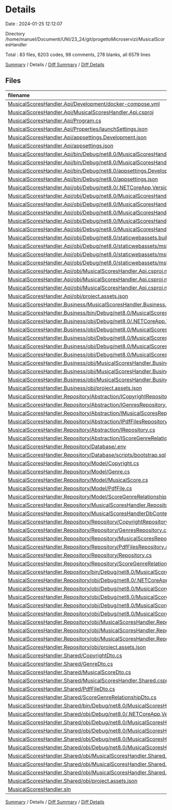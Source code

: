 # Details

Date : 2024-01-25 12:12:07

Directory /home/manuel/Documenti/UNI/23_24/git/progettoMicroservizi/MusicalScoresHandler

Total : 83 files,  6203 codes, 98 comments, 278 blanks, all 6579 lines

[Summary](results.md) / Details / [Diff Summary](diff.md) / [Diff Details](diff-details.md)

## Files
| filename | language | code | comment | blank | total |
| :--- | :--- | ---: | ---: | ---: | ---: |
| [MusicalScoresHandler.Api/Development/docker-compose.yml](/MusicalScoresHandler.Api/Development/docker-compose.yml) | YAML | 20 | 21 | 3 | 44 |
| [MusicalScoresHandler.Api/MusicalScoresHandler.Api.csproj](/MusicalScoresHandler.Api/MusicalScoresHandler.Api.csproj) | XML | 17 | 0 | 1 | 18 |
| [MusicalScoresHandler.Api/Program.cs](/MusicalScoresHandler.Api/Program.cs) | C# | 21 | 12 | 9 | 42 |
| [MusicalScoresHandler.Api/Properties/launchSettings.json](/MusicalScoresHandler.Api/Properties/launchSettings.json) | JSON | 41 | 0 | 1 | 42 |
| [MusicalScoresHandler.Api/appsettings.Development.json](/MusicalScoresHandler.Api/appsettings.Development.json) | JSON | 11 | 0 | 1 | 12 |
| [MusicalScoresHandler.Api/appsettings.json](/MusicalScoresHandler.Api/appsettings.json) | JSON | 9 | 0 | 1 | 10 |
| [MusicalScoresHandler.Api/bin/Debug/net8.0/MusicalScoresHandler.Api.deps.json](/MusicalScoresHandler.Api/bin/Debug/net8.0/MusicalScoresHandler.Api.deps.json) | JSON | 425 | 0 | 0 | 425 |
| [MusicalScoresHandler.Api/bin/Debug/net8.0/MusicalScoresHandler.Api.runtimeconfig.json](/MusicalScoresHandler.Api/bin/Debug/net8.0/MusicalScoresHandler.Api.runtimeconfig.json) | JSON | 22 | 0 | 0 | 22 |
| [MusicalScoresHandler.Api/bin/Debug/net8.0/appsettings.Development.json](/MusicalScoresHandler.Api/bin/Debug/net8.0/appsettings.Development.json) | JSON | 11 | 0 | 1 | 12 |
| [MusicalScoresHandler.Api/bin/Debug/net8.0/appsettings.json](/MusicalScoresHandler.Api/bin/Debug/net8.0/appsettings.json) | JSON | 9 | 0 | 1 | 10 |
| [MusicalScoresHandler.Api/obj/Debug/net8.0/.NETCoreApp,Version=v8.0.AssemblyAttributes.cs](/MusicalScoresHandler.Api/obj/Debug/net8.0/.NETCoreApp,Version=v8.0.AssemblyAttributes.cs) | C# | 3 | 1 | 1 | 5 |
| [MusicalScoresHandler.Api/obj/Debug/net8.0/MusicalScoresHandler.Api.AssemblyInfo.cs](/MusicalScoresHandler.Api/obj/Debug/net8.0/MusicalScoresHandler.Api.AssemblyInfo.cs) | C# | 9 | 9 | 5 | 23 |
| [MusicalScoresHandler.Api/obj/Debug/net8.0/MusicalScoresHandler.Api.GeneratedMSBuildEditorConfig.editorconfig](/MusicalScoresHandler.Api/obj/Debug/net8.0/MusicalScoresHandler.Api.GeneratedMSBuildEditorConfig.editorconfig) | EditorConfig | 19 | 0 | 1 | 20 |
| [MusicalScoresHandler.Api/obj/Debug/net8.0/MusicalScoresHandler.Api.GlobalUsings.g.cs](/MusicalScoresHandler.Api/obj/Debug/net8.0/MusicalScoresHandler.Api.GlobalUsings.g.cs) | C# | 16 | 1 | 1 | 18 |
| [MusicalScoresHandler.Api/obj/Debug/net8.0/MusicalScoresHandler.Api.MvcApplicationPartsAssemblyInfo.cs](/MusicalScoresHandler.Api/obj/Debug/net8.0/MusicalScoresHandler.Api.MvcApplicationPartsAssemblyInfo.cs) | C# | 5 | 9 | 5 | 19 |
| [MusicalScoresHandler.Api/obj/Debug/net8.0/MusicalScoresHandler.Api.sourcelink.json](/MusicalScoresHandler.Api/obj/Debug/net8.0/MusicalScoresHandler.Api.sourcelink.json) | JSON | 1 | 0 | 0 | 1 |
| [MusicalScoresHandler.Api/obj/Debug/net8.0/staticwebassets.build.json](/MusicalScoresHandler.Api/obj/Debug/net8.0/staticwebassets.build.json) | JSON | 11 | 0 | 0 | 11 |
| [MusicalScoresHandler.Api/obj/Debug/net8.0/staticwebassets/msbuild.build.MusicalScoresHandler.Api.props](/MusicalScoresHandler.Api/obj/Debug/net8.0/staticwebassets/msbuild.build.MusicalScoresHandler.Api.props) | XML | 3 | 0 | 0 | 3 |
| [MusicalScoresHandler.Api/obj/Debug/net8.0/staticwebassets/msbuild.buildMultiTargeting.MusicalScoresHandler.Api.props](/MusicalScoresHandler.Api/obj/Debug/net8.0/staticwebassets/msbuild.buildMultiTargeting.MusicalScoresHandler.Api.props) | XML | 3 | 0 | 0 | 3 |
| [MusicalScoresHandler.Api/obj/Debug/net8.0/staticwebassets/msbuild.buildTransitive.MusicalScoresHandler.Api.props](/MusicalScoresHandler.Api/obj/Debug/net8.0/staticwebassets/msbuild.buildTransitive.MusicalScoresHandler.Api.props) | XML | 3 | 0 | 0 | 3 |
| [MusicalScoresHandler.Api/obj/MusicalScoresHandler.Api.csproj.nuget.dgspec.json](/MusicalScoresHandler.Api/obj/MusicalScoresHandler.Api.csproj.nuget.dgspec.json) | JSON | 361 | 0 | 0 | 361 |
| [MusicalScoresHandler.Api/obj/MusicalScoresHandler.Api.csproj.nuget.g.props](/MusicalScoresHandler.Api/obj/MusicalScoresHandler.Api.csproj.nuget.g.props) | XML | 23 | 0 | 0 | 23 |
| [MusicalScoresHandler.Api/obj/MusicalScoresHandler.Api.csproj.nuget.g.targets](/MusicalScoresHandler.Api/obj/MusicalScoresHandler.Api.csproj.nuget.g.targets) | XML | 9 | 0 | 0 | 9 |
| [MusicalScoresHandler.Api/obj/project.assets.json](/MusicalScoresHandler.Api/obj/project.assets.json) | JSON | 1,810 | 0 | 0 | 1,810 |
| [MusicalScoresHandler.Business/MusicalScoresHandler.Business.csproj](/MusicalScoresHandler.Business/MusicalScoresHandler.Business.csproj) | XML | 7 | 0 | 0 | 7 |
| [MusicalScoresHandler.Business/bin/Debug/net8.0/MusicalScoresHandler.Business.deps.json](/MusicalScoresHandler.Business/bin/Debug/net8.0/MusicalScoresHandler.Business.deps.json) | JSON | 23 | 0 | 0 | 23 |
| [MusicalScoresHandler.Business/obj/Debug/net8.0/.NETCoreApp,Version=v8.0.AssemblyAttributes.cs](/MusicalScoresHandler.Business/obj/Debug/net8.0/.NETCoreApp,Version=v8.0.AssemblyAttributes.cs) | C# | 3 | 1 | 1 | 5 |
| [MusicalScoresHandler.Business/obj/Debug/net8.0/MusicalScoresHandler.Business.AssemblyInfo.cs](/MusicalScoresHandler.Business/obj/Debug/net8.0/MusicalScoresHandler.Business.AssemblyInfo.cs) | C# | 9 | 9 | 5 | 23 |
| [MusicalScoresHandler.Business/obj/Debug/net8.0/MusicalScoresHandler.Business.GeneratedMSBuildEditorConfig.editorconfig](/MusicalScoresHandler.Business/obj/Debug/net8.0/MusicalScoresHandler.Business.GeneratedMSBuildEditorConfig.editorconfig) | EditorConfig | 13 | 0 | 1 | 14 |
| [MusicalScoresHandler.Business/obj/Debug/net8.0/MusicalScoresHandler.Business.GlobalUsings.g.cs](/MusicalScoresHandler.Business/obj/Debug/net8.0/MusicalScoresHandler.Business.GlobalUsings.g.cs) | C# | 7 | 1 | 1 | 9 |
| [MusicalScoresHandler.Business/obj/Debug/net8.0/MusicalScoresHandler.Business.sourcelink.json](/MusicalScoresHandler.Business/obj/Debug/net8.0/MusicalScoresHandler.Business.sourcelink.json) | JSON | 1 | 0 | 0 | 1 |
| [MusicalScoresHandler.Business/obj/MusicalScoresHandler.Business.csproj.nuget.dgspec.json](/MusicalScoresHandler.Business/obj/MusicalScoresHandler.Business.csproj.nuget.dgspec.json) | JSON | 67 | 0 | 0 | 67 |
| [MusicalScoresHandler.Business/obj/MusicalScoresHandler.Business.csproj.nuget.g.props](/MusicalScoresHandler.Business/obj/MusicalScoresHandler.Business.csproj.nuget.g.props) | XML | 15 | 0 | 0 | 15 |
| [MusicalScoresHandler.Business/obj/MusicalScoresHandler.Business.csproj.nuget.g.targets](/MusicalScoresHandler.Business/obj/MusicalScoresHandler.Business.csproj.nuget.g.targets) | XML | 2 | 0 | 0 | 2 |
| [MusicalScoresHandler.Business/obj/project.assets.json](/MusicalScoresHandler.Business/obj/project.assets.json) | JSON | 72 | 0 | 0 | 72 |
| [MusicalScoresHandler.Repository/Abstraction/ICopyrightRepository.cs](/MusicalScoresHandler.Repository/Abstraction/ICopyrightRepository.cs) | C# | 14 | 1 | 2 | 17 |
| [MusicalScoresHandler.Repository/Abstraction/IGenresRepository.cs](/MusicalScoresHandler.Repository/Abstraction/IGenresRepository.cs) | C# | 10 | 1 | 4 | 15 |
| [MusicalScoresHandler.Repository/Abstraction/IMusicalScoresRepository.cs](/MusicalScoresHandler.Repository/Abstraction/IMusicalScoresRepository.cs) | C# | 11 | 1 | 4 | 16 |
| [MusicalScoresHandler.Repository/Abstraction/IPdfFilesRepository.cs](/MusicalScoresHandler.Repository/Abstraction/IPdfFilesRepository.cs) | C# | 11 | 1 | 5 | 17 |
| [MusicalScoresHandler.Repository/Abstraction/IRepository.cs](/MusicalScoresHandler.Repository/Abstraction/IRepository.cs) | C# | 28 | 4 | 8 | 40 |
| [MusicalScoresHandler.Repository/Abstraction/IScoreGenreRelationshipRepository.cs](/MusicalScoresHandler.Repository/Abstraction/IScoreGenreRelationshipRepository.cs) | C# | 10 | 1 | 7 | 18 |
| [MusicalScoresHandler.Repository/Database/.env](/MusicalScoresHandler.Repository/Database/.env) | Properties | 2 | 0 | 0 | 2 |
| [MusicalScoresHandler.Repository/Database/scripts/bootstrap.sql](/MusicalScoresHandler.Repository/Database/scripts/bootstrap.sql) | SQL | 66 | 2 | 19 | 87 |
| [MusicalScoresHandler.Repository/Model/Copyright.cs](/MusicalScoresHandler.Repository/Model/Copyright.cs) | C# | 6 | 0 | 3 | 9 |
| [MusicalScoresHandler.Repository/Model/Genre.cs](/MusicalScoresHandler.Repository/Model/Genre.cs) | C# | 6 | 0 | 3 | 9 |
| [MusicalScoresHandler.Repository/Model/MusicalScore.cs](/MusicalScoresHandler.Repository/Model/MusicalScore.cs) | C# | 13 | 0 | 3 | 16 |
| [MusicalScoresHandler.Repository/Model/PdfFile.cs](/MusicalScoresHandler.Repository/Model/PdfFile.cs) | C# | 14 | 0 | 3 | 17 |
| [MusicalScoresHandler.Repository/Model/ScoreGenreRelationship.cs](/MusicalScoresHandler.Repository/Model/ScoreGenreRelationship.cs) | C# | 8 | 0 | 3 | 11 |
| [MusicalScoresHandler.Repository/MusicalScoresHandler.Repository.csproj](/MusicalScoresHandler.Repository/MusicalScoresHandler.Repository.csproj) | XML | 17 | 0 | 0 | 17 |
| [MusicalScoresHandler.Repository/MusicalScoresHandlerDbContext.cs](/MusicalScoresHandler.Repository/MusicalScoresHandlerDbContext.cs) | C# | 85 | 1 | 18 | 104 |
| [MusicalScoresHandler.Repository/Repository/CopyrightRepository.cs](/MusicalScoresHandler.Repository/Repository/CopyrightRepository.cs) | C# | 71 | 0 | 22 | 93 |
| [MusicalScoresHandler.Repository/Repository/GenresRepository.cs](/MusicalScoresHandler.Repository/Repository/GenresRepository.cs) | C# | 66 | 0 | 24 | 90 |
| [MusicalScoresHandler.Repository/Repository/MusicalScoresRepository.cs](/MusicalScoresHandler.Repository/Repository/MusicalScoresRepository.cs) | C# | 74 | 0 | 22 | 96 |
| [MusicalScoresHandler.Repository/Repository/PdfFilesRepository.cs](/MusicalScoresHandler.Repository/Repository/PdfFilesRepository.cs) | C# | 79 | 0 | 22 | 101 |
| [MusicalScoresHandler.Repository/Repository/Repository.cs](/MusicalScoresHandler.Repository/Repository/Repository.cs) | C# | 119 | 0 | 25 | 144 |
| [MusicalScoresHandler.Repository/Repository/ScoreGenreRelationshipRepository.cs](/MusicalScoresHandler.Repository/Repository/ScoreGenreRelationshipRepository.cs) | C# | 56 | 0 | 14 | 70 |
| [MusicalScoresHandler.Repository/bin/Debug/net8.0/MusicalScoresHandler.Repository.deps.json](/MusicalScoresHandler.Repository/bin/Debug/net8.0/MusicalScoresHandler.Repository.deps.json) | JSON | 342 | 0 | 0 | 342 |
| [MusicalScoresHandler.Repository/obj/Debug/net8.0/.NETCoreApp,Version=v8.0.AssemblyAttributes.cs](/MusicalScoresHandler.Repository/obj/Debug/net8.0/.NETCoreApp,Version=v8.0.AssemblyAttributes.cs) | C# | 3 | 1 | 1 | 5 |
| [MusicalScoresHandler.Repository/obj/Debug/net8.0/MusicalScoresHandler.Repository.AssemblyInfo.cs](/MusicalScoresHandler.Repository/obj/Debug/net8.0/MusicalScoresHandler.Repository.AssemblyInfo.cs) | C# | 9 | 9 | 5 | 23 |
| [MusicalScoresHandler.Repository/obj/Debug/net8.0/MusicalScoresHandler.Repository.GeneratedMSBuildEditorConfig.editorconfig](/MusicalScoresHandler.Repository/obj/Debug/net8.0/MusicalScoresHandler.Repository.GeneratedMSBuildEditorConfig.editorconfig) | EditorConfig | 13 | 0 | 1 | 14 |
| [MusicalScoresHandler.Repository/obj/Debug/net8.0/MusicalScoresHandler.Repository.GlobalUsings.g.cs](/MusicalScoresHandler.Repository/obj/Debug/net8.0/MusicalScoresHandler.Repository.GlobalUsings.g.cs) | C# | 7 | 1 | 1 | 9 |
| [MusicalScoresHandler.Repository/obj/Debug/net8.0/MusicalScoresHandler.Repository.sourcelink.json](/MusicalScoresHandler.Repository/obj/Debug/net8.0/MusicalScoresHandler.Repository.sourcelink.json) | JSON | 1 | 0 | 0 | 1 |
| [MusicalScoresHandler.Repository/obj/MusicalScoresHandler.Repository.csproj.nuget.dgspec.json](/MusicalScoresHandler.Repository/obj/MusicalScoresHandler.Repository.csproj.nuget.dgspec.json) | JSON | 220 | 0 | 0 | 220 |
| [MusicalScoresHandler.Repository/obj/MusicalScoresHandler.Repository.csproj.nuget.g.props](/MusicalScoresHandler.Repository/obj/MusicalScoresHandler.Repository.csproj.nuget.g.props) | XML | 18 | 0 | 0 | 18 |
| [MusicalScoresHandler.Repository/obj/MusicalScoresHandler.Repository.csproj.nuget.g.targets](/MusicalScoresHandler.Repository/obj/MusicalScoresHandler.Repository.csproj.nuget.g.targets) | XML | 8 | 0 | 0 | 8 |
| [MusicalScoresHandler.Repository/obj/project.assets.json](/MusicalScoresHandler.Repository/obj/project.assets.json) | JSON | 1,439 | 0 | 0 | 1,439 |
| [MusicalScoresHandler.Shared/CopyrightDto.cs](/MusicalScoresHandler.Shared/CopyrightDto.cs) | C# | 4 | 0 | 2 | 6 |
| [MusicalScoresHandler.Shared/GenreDto.cs](/MusicalScoresHandler.Shared/GenreDto.cs) | C# | 4 | 0 | 3 | 7 |
| [MusicalScoresHandler.Shared/MusicalScoreDto.cs](/MusicalScoresHandler.Shared/MusicalScoreDto.cs) | C# | 14 | 0 | 1 | 15 |
| [MusicalScoresHandler.Shared/MusicalScoresHandler.Shared.csproj](/MusicalScoresHandler.Shared/MusicalScoresHandler.Shared.csproj) | XML | 7 | 0 | 0 | 7 |
| [MusicalScoresHandler.Shared/PdfFileDto.cs](/MusicalScoresHandler.Shared/PdfFileDto.cs) | C# | 11 | 0 | 2 | 13 |
| [MusicalScoresHandler.Shared/ScoreGenreRelationshipDto.cs](/MusicalScoresHandler.Shared/ScoreGenreRelationshipDto.cs) | C# | 5 | 0 | 2 | 7 |
| [MusicalScoresHandler.Shared/bin/Debug/net8.0/MusicalScoresHandler.Shared.deps.json](/MusicalScoresHandler.Shared/bin/Debug/net8.0/MusicalScoresHandler.Shared.deps.json) | JSON | 23 | 0 | 0 | 23 |
| [MusicalScoresHandler.Shared/obj/Debug/net8.0/.NETCoreApp,Version=v8.0.AssemblyAttributes.cs](/MusicalScoresHandler.Shared/obj/Debug/net8.0/.NETCoreApp,Version=v8.0.AssemblyAttributes.cs) | C# | 3 | 1 | 1 | 5 |
| [MusicalScoresHandler.Shared/obj/Debug/net8.0/MusicalScoresHandler.Shared.AssemblyInfo.cs](/MusicalScoresHandler.Shared/obj/Debug/net8.0/MusicalScoresHandler.Shared.AssemblyInfo.cs) | C# | 9 | 9 | 5 | 23 |
| [MusicalScoresHandler.Shared/obj/Debug/net8.0/MusicalScoresHandler.Shared.GeneratedMSBuildEditorConfig.editorconfig](/MusicalScoresHandler.Shared/obj/Debug/net8.0/MusicalScoresHandler.Shared.GeneratedMSBuildEditorConfig.editorconfig) | EditorConfig | 13 | 0 | 1 | 14 |
| [MusicalScoresHandler.Shared/obj/Debug/net8.0/MusicalScoresHandler.Shared.GlobalUsings.g.cs](/MusicalScoresHandler.Shared/obj/Debug/net8.0/MusicalScoresHandler.Shared.GlobalUsings.g.cs) | C# | 7 | 1 | 1 | 9 |
| [MusicalScoresHandler.Shared/obj/Debug/net8.0/MusicalScoresHandler.Shared.sourcelink.json](/MusicalScoresHandler.Shared/obj/Debug/net8.0/MusicalScoresHandler.Shared.sourcelink.json) | JSON | 1 | 0 | 0 | 1 |
| [MusicalScoresHandler.Shared/obj/MusicalScoresHandler.Shared.csproj.nuget.dgspec.json](/MusicalScoresHandler.Shared/obj/MusicalScoresHandler.Shared.csproj.nuget.dgspec.json) | JSON | 67 | 0 | 0 | 67 |
| [MusicalScoresHandler.Shared/obj/MusicalScoresHandler.Shared.csproj.nuget.g.props](/MusicalScoresHandler.Shared/obj/MusicalScoresHandler.Shared.csproj.nuget.g.props) | XML | 15 | 0 | 0 | 15 |
| [MusicalScoresHandler.Shared/obj/MusicalScoresHandler.Shared.csproj.nuget.g.targets](/MusicalScoresHandler.Shared/obj/MusicalScoresHandler.Shared.csproj.nuget.g.targets) | XML | 2 | 0 | 0 | 2 |
| [MusicalScoresHandler.Shared/obj/project.assets.json](/MusicalScoresHandler.Shared/obj/project.assets.json) | JSON | 72 | 0 | 0 | 72 |
| [MusicalScoresHandler.sln](/MusicalScoresHandler.sln) | Solution File | 39 | 0 | 2 | 41 |

[Summary](results.md) / Details / [Diff Summary](diff.md) / [Diff Details](diff-details.md)